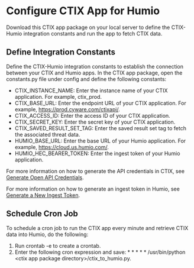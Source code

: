 # Configure CTIX App for Humio

Download this CTIX app package on your local server to define the CTIX-Humio integration constants and run the app to fetch CTIX data.

## Define Integration Constants

Define the CTIX-Humio integration constants to establish the connection between your CTIX and Humio apps. In the CTIX app package, open the constants.py file under config and define the following constants:

* CTIX_INSTANCE_NAME: Enter the instance name of your CTIX application. For example, ctix_prod.
* CTIX_BASE_URL: Enter the endpoint URL of your CTIX application. For example, https://prod.cyware.com/ctixapi/.
* CTIX_ACCESS_ID: Enter the access ID of your CTIX application.
* CTIX_SECRET_KEY: Enter the secret key of your CTIX application.
* CTIX_SAVED_RESULT_SET_TAG: Enter the saved result set tag to fetch the associated threat data.
* HUMIO_BASE_URL: Enter the base URL of your Humio application. For example, https://cloud.us.humio.com/.
* HUMIO_HEC_BEARER_TOKEN: Enter the ingest token of your Humio application.

For more information on how to generate the API credentials in CTIX, see [Generate Open API Credentials](https://techdocs.cyware.com/en/299670-447852-configure-open-api.html#UUID-8cf6c276-1af8-65fb-5fd1-995a016a7703_section-idm4659587550920033321460492648).

For more information on how to generate an ingest token in Humio, see [Generate a New Ingest Token](https://library.humio.com/falcon-logscale/ingesting-data-tokens.html#ingesting-data-tokens-generate).

## Schedule Cron Job

To schedule a cron job to run the CTIX app every minute and retrieve CTIX data into Humio, do the following:

1. Run crontab -e to create a crontab.
2. Enter the following cron expression and save: * * * * * /usr/bin/python &lt;ctix app package directory>/ctix_to_humio.py.
